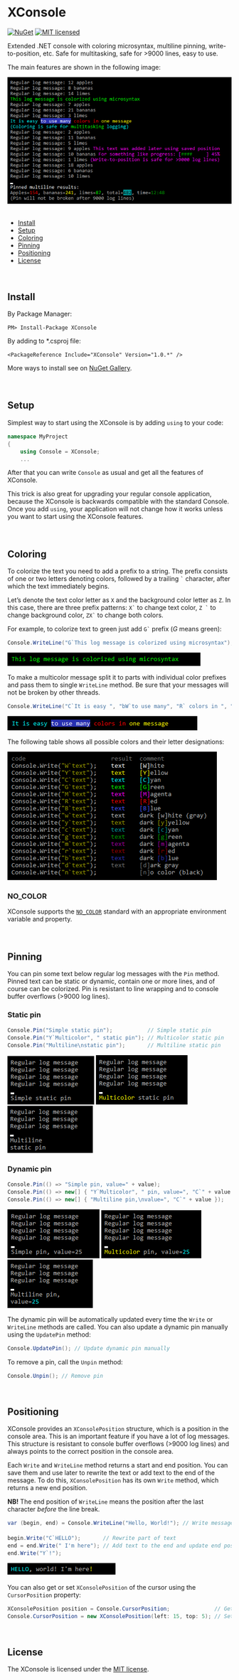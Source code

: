 # XConsole
[![NuGet](https://img.shields.io/nuget/v/XConsole)](https://www.nuget.org/packages/XConsole/)
[![MIT licensed](https://img.shields.io/github/license/chubrik/XConsole)](https://github.com/chubrik/XConsole/blob/main/LICENSE)

Extended .NET console with coloring microsyntax, multiline pinning, write-to-position, etc.
Safe for multitasking, safe for &gt;9000 lines, easy to use.

The main features are shown in the following image:

![XConsole summary](https://raw.githubusercontent.com/chubrik/XConsole/main/img/summary.png)
<br><br>

- [Install](#install)
- [Setup](#setup)
- [Coloring](#coloring)
- [Pinning](#pinning)
- [Positioning](#positioning)
- [License](#license)
<br>

## <a name="install"></a>Install
By Package Manager:
```
PM> Install-Package XConsole
```
By adding to \*.csproj file:
```
<PackageReference Include="XConsole" Version="1.0.*" />
```
More ways to install see on [NuGet Gallery](https://www.nuget.org/packages/XConsole/).
<br><br><br>

## <a name="setup"></a>Setup
Simplest way to start using the XConsole is by adding `using` to your code:
```csharp
namespace MyProject
{
    using Console = XConsole;
    ...
```
After that you can write `Console` as usual and get all the features of XConsole.

This trick is also great for upgrading your regular console application,
because the XConsole is backwards compatible with the standard Console.
Once you add `using`, your application will not change how it works
unless you want to start using the XConsole features.
<br><br><br>

## <a name="coloring"></a>Coloring
To colorize the text you need to add a prefix to a string.
The prefix consists of one or two letters denoting colors,
followed by a trailing `` ` `` character, after which the text immediately begins.

Let’s denote the text color letter as `X` and the background color letter as `Z`.
In this case, there are three prefix patterns: `` X` `` to change text color,
`` Z ` `` to change background color, `` ZX` `` to change both colors.

For example, to colorize text to green just add `` G` `` prefix (*G* means green):
```csharp
Console.WriteLine("G`This log message is colorized using microsyntax");
```
![XConsole single color](https://raw.githubusercontent.com/chubrik/XConsole/main/img/colors-single.png)

To make a multicolor message split it to parts with individual color prefixes
and pass them to single `WriteLine` method.
Be sure that your messages will not be broken by other threads.
```csharp
Console.WriteLine("C`It is easy ", "bW`to use many", "R` colors in ", "Y`one message");
```
![XConsole multicolor](https://raw.githubusercontent.com/chubrik/XConsole/main/img/colors-multi.png)

The following table shows all possible colors and their letter designations:

![XConsole color table](https://raw.githubusercontent.com/chubrik/XConsole/main/img/colors-table.png)
<br>

### NO_COLOR
XConsole supports the [`NO_COLOR`](https://no-color.org/) standard with an appropriate environment variable and property.
<br><br><br>

## <a name="pinning"></a>Pinning
You can pin some text below regular log messages with the `Pin` method.
Pinned text can be static or dynamic, contain one or more lines, and of course can be colorized.
Pin is resistant to line wrapping and to console buffer overflows (&gt;9000 log lines).

### Static pin
```csharp
Console.Pin("Simple static pin");           // Simple static pin
Console.Pin("Y`Multicolor", " static pin"); // Multicolor static pin
Console.Pin("Multiline\nstatic pin");       // Multiline static pin
```
![XConsole pin 1](https://raw.githubusercontent.com/chubrik/XConsole/main/img/pin-1.png)
![XConsole pin 2](https://raw.githubusercontent.com/chubrik/XConsole/main/img/pin-2.png)
![XConsole pin 3](https://raw.githubusercontent.com/chubrik/XConsole/main/img/pin-3.png)

### Dynamic pin
```csharp
Console.Pin(() => "Simple pin, value=" + value);                           // Simple dynamic pin
Console.Pin(() => new[] { "Y`Multicolor", " pin, value=", "C`" + value }); // Multicolor dynamic pin
Console.Pin(() => new[] { "Multiline pin,\nvalue=", "C`" + value });       // Multiline dynamic pin
```
![XConsole pin 4](https://raw.githubusercontent.com/chubrik/XConsole/main/img/pin-4.png)
![XConsole pin 5](https://raw.githubusercontent.com/chubrik/XConsole/main/img/pin-5.png)
![XConsole pin 6](https://raw.githubusercontent.com/chubrik/XConsole/main/img/pin-6.png)

The dynamic pin will be automatically updated every time the `Write` or `WriteLine` methods are called.
You can also update a dynamic pin manually using the `UpdatePin` method:
```csharp
Console.UpdatePin(); // Update dynamic pin manually
```
To remove a pin, call the `Unpin` method:
```csharp
Console.Unpin(); // Remove pin
```
<br>

## <a name="positioning"></a>Positioning
XConsole provides an `XConsolePosition` structure, which is a position in the console area.
This is an important feature if you have a lot of log messages.
This structure is resistant to console buffer overflows (>9000 log lines)
and always points to the correct position in the console area.

Each `Write` and `WriteLine` method returns a start and end position.
You can save them and use later to rewrite the text or add text to the end of the message.
To do this, `XConsolePosition` has its own `Write` method, which returns a new end position.

**NB!** The end position of `WriteLine` means the position
after the last character *before* the line break.
```csharp
var (begin, end) = Console.WriteLine("Hello, World!"); // Write message and save positions

begin.Write("C`HELLO");       // Rewrite part of text
end = end.Write(" I'm here"); // Add text to the end and update end position
end.Write("Y`!");
```
![XConsole positioning](https://raw.githubusercontent.com/chubrik/XConsole/main/img/positioning.png)
<br><br>
You can also get or set `XConsolePosition` of the cursor using the `CursorPosition` property:
```csharp
XConsolePosition position = Console.CursorPosition;              // Get cursor position
Console.CursorPosition = new XConsolePosition(left: 15, top: 5); // Set cursor position
```
<br>

## <a name="license"></a>License
The XConsole is licensed under the [MIT license](https://github.com/chubrik/XConsole/blob/main/LICENSE).
<br><br>
